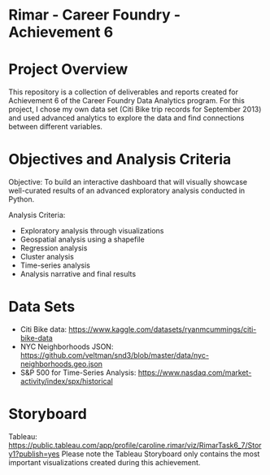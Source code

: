 # Rimar - Career Foundry - Achievement 6

# Project Overview
This repository is a collection of deliverables and reports created for Achievement 6 of the Career Foundry Data Analytics program. For this project, I chose my own data set (Citi Bike trip records for September 2013) and used advanced analytics to explore the data and find connections between different variables.

# Objectives and Analysis Criteria
Objective: To build an interactive dashboard that will visually showcase well-curated results of an advanced exploratory analysis conducted in Python.

Analysis Criteria:
- Exploratory analysis through visualizations
- Geospatial analysis using a shapefile
- Regression analysis
- Cluster analysis
- Time-series analysis
- Analysis narrative and final results

# Data Sets
- Citi Bike data: https://www.kaggle.com/datasets/ryanmcummings/citi-bike-data
- NYC Neighborhoods JSON: https://github.com/veltman/snd3/blob/master/data/nyc-neighborhoods.geo.json
- S&P 500 for Time-Series Analysis: https://www.nasdaq.com/market-activity/index/spx/historical

# Storyboard
Tableau: https://public.tableau.com/app/profile/caroline.rimar/viz/RimarTask6_7/Story1?publish=yes
Please note the Tableau Storyboard only contains the most important visualizations created during this achievement.
